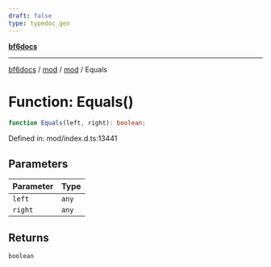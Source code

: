 ```yaml
---
draft: false
type: typedoc_gen
---
```


[**bf6docs**](../../../_index.md)

***

[bf6docs](../../../_index.md) / [mod](../../_index.md) / [mod](../_index.md) / Equals

# Function: Equals()

```ts
function Equals(left, right): boolean;
```

Defined in: mod/index.d.ts:13441

## Parameters

| Parameter | Type |
| ------ | ------ |
| `left` | `any` |
| `right` | `any` |

## Returns

`boolean`
